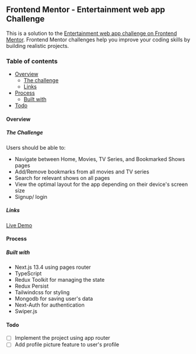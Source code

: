 ## Frontend Mentor - Entertainment web app Challenge

This is a solution to the [Entertainment web app challenge on Frontend Mentor](https://www.frontendmentor.io/challenges/entertainment-web-app-J-UhgAW1X). Frontend Mentor challenges help you improve your coding skills by building realistic projects.

### Table of contents

- [Overview](#overview)
  - [The challenge](#the-challnge)
  - [Links](#links)
- [Process](#process)
  - [Built with](#built-with)
 - [Todo](#todo)

#### Overview

##### The Challenge

Users should be able to:

- Navigate between Home, Movies, TV Series, and Bookmarked Shows pages
- Add/Remove bookmarks from all movies and TV series
- Search for relevant shows on all pages
- View the optimal layout for the app depending on their device's screen size
- Signup/ login

##### Links

[Live Demo](https://entertainment-web-app-woad.vercel.app/)

#### Process

##### Built with
 - Next.js 13.4 using pages router
 - TypeScript
 - Redux Toolkit for managing the state
 - Redux Persist
 - Tailwindcss for styling
 - Mongodb for saving user's data
 - Next-Auth for authentication
 - Swiper.js

#### Todo

- [ ] Implement the project using app router 
- [ ] Add profile picture feature to user's profile  
